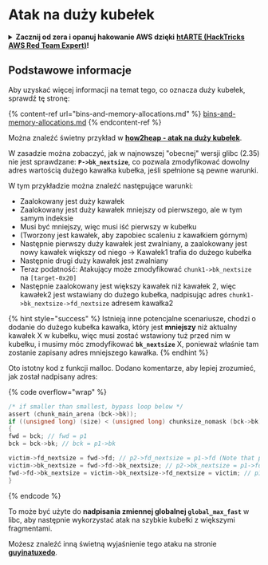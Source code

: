 # Atak na duży kubełek

<details>

<summary><strong>Zacznij od zera i opanuj hakowanie AWS dzięki</strong> <a href="https://training.hacktricks.xyz/courses/arte"><strong>htARTE (HackTricks AWS Red Team Expert)</strong></a><strong>!</strong></summary>

Inne sposoby wsparcia HackTricks:

* Jeśli chcesz zobaczyć swoją **firmę reklamowaną w HackTricks** lub **pobrać HackTricks w formacie PDF**, sprawdź [**PLANY SUBSKRYPCYJNE**](https://github.com/sponsors/carlospolop)!
* Zdobądź [**oficjalne gadżety PEASS & HackTricks**](https://peass.creator-spring.com)
* Odkryj [**Rodzinę PEASS**](https://opensea.io/collection/the-peass-family), naszą kolekcję ekskluzywnych [**NFT**](https://opensea.io/collection/the-peass-family)
* **Dołącz do** 💬 [**grupy Discord**](https://discord.gg/hRep4RUj7f) lub [**grupy telegramowej**](https://t.me/peass) lub **śledź** nas na **Twitterze** 🐦 [**@hacktricks\_live**](https://twitter.com/hacktricks\_live)**.**
* **Podziel się swoimi sztuczkami hakerskimi, przesyłając PR-y do** [**HackTricks**](https://github.com/carlospolop/hacktricks) i [**HackTricks Cloud**](https://github.com/carlospolop/hacktricks-cloud) github repos.

</details>

## Podstawowe informacje

Aby uzyskać więcej informacji na temat tego, co oznacza duży kubełek, sprawdź tę stronę:

{% content-ref url="bins-and-memory-allocations.md" %}
[bins-and-memory-allocations.md](bins-and-memory-allocations.md)
{% endcontent-ref %}

Można znaleźć świetny przykład w [**how2heap - atak na duży kubełek**](https://github.com/shellphish/how2heap/blob/master/glibc\_2.35/large\_bin\_attack.c).

W zasadzie można zobaczyć, jak w najnowszej "obecnej" wersji glibc (2.35) nie jest sprawdzane: **`P->bk_nextsize`**, co pozwala zmodyfikować dowolny adres wartością dużego kawałka kubełka, jeśli spełnione są pewne warunki.

W tym przykładzie można znaleźć następujące warunki:

* Zaalokowany jest duży kawałek
* Zaalokowany jest duży kawałek mniejszy od pierwszego, ale w tym samym indeksie
* Musi być mniejszy, więc musi iść pierwszy w kubełku
* (Tworzony jest kawałek, aby zapobiec scaleniu z kawałkiem górnym)
* Następnie pierwszy duży kawałek jest zwalniany, a zaalokowany jest nowy kawałek większy od niego -> Kawałek1 trafia do dużego kubełka
* Następnie drugi duży kawałek jest zwalniany
* Teraz podatność: Atakujący może zmodyfikować `chunk1->bk_nextsize` na `[target-0x20]`
* Następnie zaalokowany jest większy kawałek niż kawałek 2, więc kawałek2 jest wstawiany do dużego kubełka, nadpisując adres `chunk1->bk_nextsize->fd_nextsize` adresem kawałka2

{% hint style="success" %}
Istnieją inne potencjalne scenariusze, chodzi o dodanie do dużego kubełka kawałka, który jest **mniejszy** niż aktualny kawałek X w kubełku, więc musi zostać wstawiony tuż przed nim w kubełku, i musimy móc zmodyfikować **`bk_nextsize`** X, ponieważ właśnie tam zostanie zapisany adres mniejszego kawałka.
{% endhint %}

Oto istotny kod z funkcji malloc. Dodano komentarze, aby lepiej zrozumieć, jak został nadpisany adres:

{% code overflow="wrap" %}
```c
/* if smaller than smallest, bypass loop below */
assert (chunk_main_arena (bck->bk));
if ((unsigned long) (size) < (unsigned long) chunksize_nomask (bck->bk))
{
fwd = bck; // fwd = p1
bck = bck->bk; // bck = p1->bk

victim->fd_nextsize = fwd->fd; // p2->fd_nextsize = p1->fd (Note that p1->fd is p1 as it's the only chunk)
victim->bk_nextsize = fwd->fd->bk_nextsize; // p2->bk_nextsize = p1->fd->bk_nextsize
fwd->fd->bk_nextsize = victim->bk_nextsize->fd_nextsize = victim; // p1->fd->bk_nextsize->fd_nextsize = p2
}
```
{% endcode %}

To może być użyte do **nadpisania zmiennej globalnej `global_max_fast`** w libc, aby następnie wykorzystać atak na szybkie kubełki z większymi fragmentami.

Możesz znaleźć inną świetną wyjaśnienie tego ataku na stronie [**guyinatuxedo**](https://guyinatuxedo.github.io/32-largebin\_attack/largebin\_explanation0/index.html).
